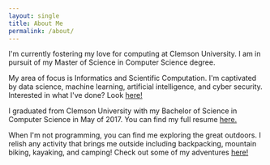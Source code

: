 ```yaml
---
layout: single
title: About Me
permalink: /about/
---
```


I'm currently fostering my love for computing at Clemson University. I am in pursuit of my Master of Science in Computer Science degree.

My area of focus is Informatics and Scientific Computation. I'm captivated by data science, machine learning, artificial intelligence, and cyber security. Interested in what I've done? Look [here!][projects]

I graduated from Clemson University with my Bachelor of Science in Computer Science in May of 2017. You can find my full resume [here.][resume]

When I'm not programming, you can find me exploring the great outdoors. I relish any activity that brings me outside including backpacking, mountain biking, kayaking, and camping! Check out some of my adventures [here!][adventures]


[adventures]: /adventures
[projects]: /projects
[resume]: /assets/Luke_Morrow_Resume.pdf
